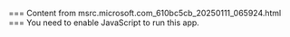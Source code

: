 === Content from msrc.microsoft.com_610bc5cb_20250111_065924.html ===
You need to enable JavaScript to run this app.
